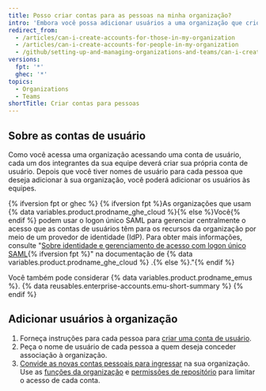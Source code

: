 ```yaml
---
title: Posso criar contas para as pessoas na minha organização?
intro: 'Embora você possa adicionar usuários a uma organização que criou, não é possível criar contas de usuário pessoais em nome de outra pessoa.'
redirect_from:
  - /articles/can-i-create-accounts-for-those-in-my-organization
  - /articles/can-i-create-accounts-for-people-in-my-organization
  - /github/setting-up-and-managing-organizations-and-teams/can-i-create-accounts-for-people-in-my-organization
versions:
  fpt: '*'
  ghec: '*'
topics:
  - Organizations
  - Teams
shortTitle: Criar contas para pessoas
---
```


## Sobre as contas de usuário

Como você acessa uma organização acessando uma conta de usuário, cada um dos integrantes da sua equipe deverá criar sua própria conta de usuário. Depois que você tiver nomes de usuário para cada pessoa que deseja adicionar à sua organização, você poderá adicionar os usuários às equipes.

{% ifversion fpt or ghec %}
{% ifversion fpt %}As organizações que usam {% data variables.product.prodname_ghe_cloud %}{% else %}Você{% endif %} podem usar o logon único SAML para gerenciar centralmente o acesso que as contas de usuários têm para os recursos da organização por meio de um provedor de identidade (IdP). Para obter mais informações, consulte "[Sobre identidade e gerenciamento de acesso com logon único SAML](/organizations/managing-saml-single-sign-on-for-your-organization/about-identity-and-access-management-with-saml-single-sign-on){% ifversion fpt %}" na documentação de {% data variables.product.prodname_ghe_cloud %} .{% else %}."{% endif %}

Você também pode considerar {% data variables.product.prodname_emus %}. {% data reusables.enterprise-accounts.emu-short-summary %}
{% endif %}

## Adicionar usuários à organização

1. Forneça instruções para cada pessoa para [criar uma conta de usuário](/articles/signing-up-for-a-new-github-account).
2. Peça o nome de usuário de cada pessoa a quem deseja conceder associação à organização.
3. [Convide as novas contas pessoais para ingressar](/articles/inviting-users-to-join-your-organization) na sua organização. Use as [funções da organização](/articles/permission-levels-for-an-organization) e [permissões de repositório](/articles/repository-permission-levels-for-an-organization) para limitar o acesso de cada conta.
